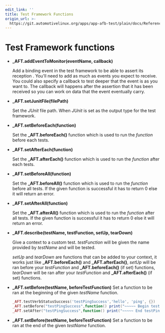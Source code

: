 ```yaml
---
edit_link: ''
title: Test Framework Functions
origin_url: >-
  https://git.automotivelinux.org/apps/app-afb-test/plain/docs/Reference/2_TestFrameworkFunctions.md?h=halibut
---
```


<!-- WARNING: This file is generated by fetch_docs.js using /home/boron/Documents/AGL/docs-webtemplate/site/_data/tocs/apis_services/halibut/app-afb-test-developer-guides-api-services-book.yml -->

# Test Framework functions

* **_AFT.addEventToMonitor(eventName, callback)**

    Add a binding event in the test framework to be able to assert its reception
    . You'll need to add as much as events you expect to receive. You could also
    specify a callback to test deeper that the event is as you want to. The
    callback will happens after the assertion that it has been received so you
    can work on data that the event eventually carry.

* **_AFT.setJunitFile(filePath)**

    Set the *JUnit* file path. When *JUnit* is set as the output type for the
    test framework.

* **_AFT.setBeforeEach(function)**

    Set the **_AFT.beforeEach()** function which is used to run the *function*
    before each tests.

* **_AFT.setAfterEach(function)**

    Set the **_AFT.afterEach()** function which is used to run the *function*
    after each tests.

* **_AFT.setBeforeAll(function)**

    Set the **_AFT.beforeAll()** function which is used to run the *function*
    before all tests. If the given function is successful it has to return 0
    else it will return an error.

* **_AFT.setAfterAll(function)**

    Set the **_AFT.afterAll()** function which is used to run the *function*
    after all tests. If the given function is successful it has to return 0
    else it will return an error.

* **_AFT.describe(testName, testFunction, setUp, tearDown)**

    Give a context to a custom test. *testFunction* will be given the name
    provided by *testName* and will be tested.

    *setUp* and *tearDown* are functions that can be added to your context,
    it works just like  **_AFT.beforeEach()** and **_AFT.afterEach()**,
    *setUp* will be ran before your *testFunction* and **_AFT.beforeEach()**
    (if set) functions, *tearDown* will be ran after your *testFunction* and
    **_AFT.afterEach()**  (if set) functions.

* **_AFT.setBefore(testName, beforeTestFunction)**
    Set a function to be ran at the beginning of the given *testName* function.

    ```lua
    _AFT.testVerbStatusSuccess('testPingSuccess','hello', 'ping', {})
    _AFT.setBefore("testPingSuccess",function() print("~~~~~ Begin testPingSuccess ~~~~~") end)
    _AFT.setAfter("testPingSuccess",function() print("~~~~~ End testPingSuccess ~~~~~") end)
    ```

* **_AFT.setBefore(testName, beforeTestFunction)**
    Set a function to be ran at the end of the given *testName* function.